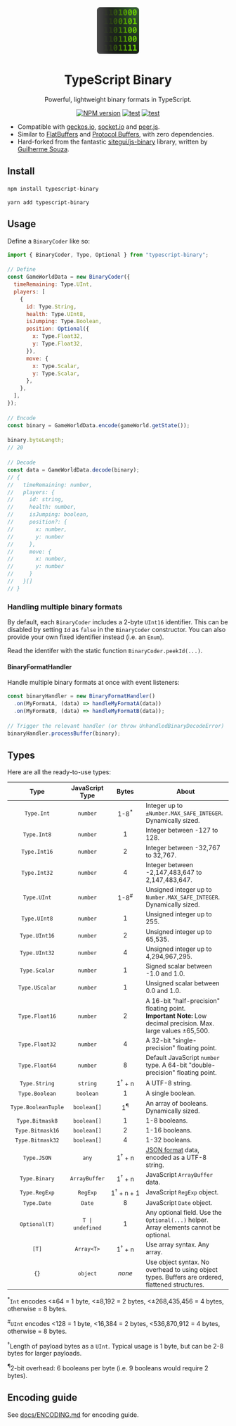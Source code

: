 <div align="center">

<img src="docs/hero.png" alt="TypeScript Binary Icon showing binary peeking out from behind a square." height="106">

# TypeScript Binary

Powerful, lightweight binary formats in TypeScript.

[![NPM version](https://img.shields.io/npm/v/typescript-binary.svg?style=flat-square)](https://www.npmjs.com/package/typescript-binary)
[![test](https://github.com/reececomo/typescript-binary/actions/workflows/test.yml/badge.svg)](https://github.com/reececomo/typescript-binary/actions/workflows/test.yml)
[![test](https://github.com/reececomo/typescript-binary/actions/workflows/lint.yml/badge.svg)](https://github.com/reececomo/typescript-binary/actions/workflows/lint.yml)

</div>

- Compatible with [geckos.io](https://github.com/geckosio/geckos.io), [socket.io](https://github.com/socketio/socket.io) and [peer.js](https://github.com/peers/peerjs).
- Similar to [FlatBuffers](https://github.com/google/flatbuffers) and [Protocol Buffers](https://protobuf.dev/), with zero dependencies.
- Hard-forked from the fantastic [sitegui/js-binary](https://github.com/sitegui/js-binary) library, written by [Guilherme Souza](https://github.com/sitegui).

## Install

`npm install typescript-binary`

`yarn add typescript-binary`

## Usage

Define a `BinaryCoder` like so:

```js
import { BinaryCoder, Type, Optional } from "typescript-binary";

// Define
const GameWorldData = new BinaryCoder({
  timeRemaining: Type.UInt,
  players: [
    {
      id: Type.String,
      health: Type.UInt8,
      isJumping: Type.Boolean,
      position: Optional({
        x: Type.Float32,
        y: Type.Float32,
      }),
      move: {
        x: Type.Scalar,
        y: Type.Scalar,
      },
    },
  ],
});

// Encode
const binary = GameWorldData.encode(gameWorld.getState());

binary.byteLength;
// 20

// Decode
const data = GameWorldData.decode(binary);
// {
//   timeRemaining: number,
//   players: {
//     id: string,
//     health: number,
//     isJumping: boolean,
//     position?: {
//       x: number,
//       y: number
//     },
//     move: {
//       x: number,
//       y: number
//     }
//   }[]
// }
```

### Handling multiple binary formats

By default, each `BinaryCoder` includes a 2-byte `UInt16` identifier. This can be disabled by setting `Id` as `false` in the `BinaryCoder` constructor. You can also provide your own fixed identifier instead (i.e. an `Enum`).

Read the identifer with the static function `BinaryCoder.peekId(...)`.

#### BinaryFormatHandler

Handle multiple binary formats at once with event listeners:

```ts
const binaryHandler = new BinaryFormatHandler()
  .on(MyFormatA, (data) => handleMyFormatA(data))
  .on(MyFormatB, (data) => handleMyFormatB(data));

// Trigger the relevant handler (or throw UnhandledBinaryDecodeError)
binaryHandler.processBuffer(binary);
```

## Types

Here are all the ready-to-use types:

|      **Type**       | **JavaScript Type** |                 **Bytes**                 | **About**                                                                                                           |
| :-----------------: | :-----------------: | :---------------------------------------: | ------------------------------------------------------------------------------------------------------------------- |
|     `Type.Int`      |      `number`       |             1-8<sup>\*</sup>              | Integer up to `±Number.MAX_SAFE_INTEGER`. Dynamically sized.                                                        |
|     `Type.Int8`     |      `number`       |                     1                     | Integer between -127 to 128.                                                                                        |
|    `Type.Int16`     |      `number`       |                     2                     | Integer between -32,767 to 32,767.                                                                                  |
|    `Type.Int32`     |      `number`       |                     4                     | Integer between -2,147,483,647 to 2,147,483,647.                                                                    |
|     `Type.UInt`     |      `number`       |              1-8<sup>#</sup>              | Unsigned integer up to `Number.MAX_SAFE_INTEGER`. Dynamically sized.                                                |
|    `Type.UInt8`     |      `number`       |                     1                     | Unsigned integer up to 255.                                                                                         |
|    `Type.UInt16`    |      `number`       |                     2                     | Unsigned integer up to 65,535.                                                                                      |
|    `Type.UInt32`    |      `number`       |                     4                     | Unsigned integer up to 4,294,967,295.                                                                               |
|    `Type.Scalar`    |      `number`       |                     1                     | Signed scalar between -1.0 and 1.0.                                                                                 |
|   `Type.UScalar`    |      `number`       |                     1                     | Unsigned scalar between 0.0 and 1.0.                                                                                |
|   `Type.Float16`    |      `number`       |                     2                     | A 16-bit "half-precision" floating point.<br/>**Important Note:** Low decimal precision. Max. large values ±65,500. |
|   `Type.Float32`    |      `number`       |                     4                     | A 32-bit "single-precision" floating point.                                                                         |
|   `Type.Float64`    |      `number`       |                     8                     | Default JavaScript `number` type. A 64-bit "double-precision" floating point.                                       |
|    `Type.String`    |      `string`       |        1<sup>†</sup>&nbsp;+&nbsp;n        | A UTF-8 string.                                                                                                     |
|   `Type.Boolean`    |      `boolean`      |                     1                     | A single boolean.                                                                                                   |
| `Type.BooleanTuple` |     `boolean[]`     |               1<sup>¶</sup>               | An array of booleans. Dynamically sized.                                                                            |
|   `Type.Bitmask8`   |     `boolean[]`     |                     1                     | 1-8 booleans.                                                                                                       |
|  `Type.Bitmask16`   |     `boolean[]`     |                     2                     | 1-16 booleans.                                                                                                      |
|  `Type.Bitmask32`   |     `boolean[]`     |                     4                     | 1-32 booleans.                                                                                                      |
|     `Type.JSON`     |        `any`        |        1<sup>†</sup>&nbsp;+&nbsp;n        | [JSON format](http://json.org/) data, encoded as a UTF-8 string.                                                    |
|    `Type.Binary`    |    `ArrayBuffer`    |        1<sup>†</sup>&nbsp;+&nbsp;n        | JavaScript `ArrayBuffer` data.                                                                                      |
|    `Type.RegExp`    |      `RegExp`       | 1<sup>†</sup>&nbsp;+&nbsp;n&nbsp;+&nbsp;1 | JavaScript `RegExp` object.                                                                                         |
|     `Type.Date`     |       `Date`        |                     8                     | JavaScript `Date` object.                                                                                           |
|    `Optional(T)`    |  `T \| undefined`   |                     1                     | Any optional field. Use the `Optional(...)` helper. Array elements cannot be optional.                              |
|        `[T]`        |     `Array<T>`      |        1<sup>†</sup>&nbsp;+&nbsp;n        | Use array syntax. Any array.                                                                                        |
|        `{}`         |      `object`       |                  _none_                   | Use object syntax. No overhead to using object types. Buffers are ordered, flattened structures.                    |

<sup>\*</sup>`Int` encodes <±64 = 1 byte, <±8,192 = 2 bytes, <±268,435,456 = 4 bytes, otherwise = 8 bytes.

<sup>#</sup>`UInt` encodes <128 = 1 byte, <16,384 = 2 bytes, <536,870,912 = 4 bytes, otherwise = 8 bytes.

<sup>†</sup>Length of payload bytes as a `UInt`. Typical usage is 1 byte, but can be 2-8 bytes for larger payloads.

<sup>¶</sup>2-bit overhead: 6 booleans per byte (i.e. 9 booleans would require 2 bytes).

## Encoding guide

See [docs/ENCODING.md](docs/ENCODING.md) for encoding guide.
